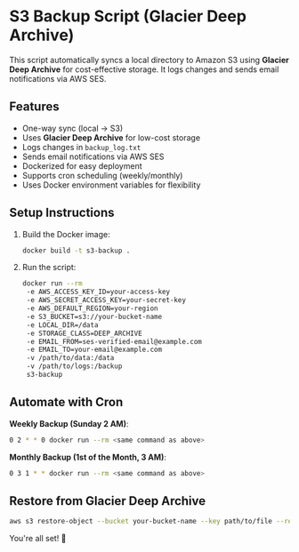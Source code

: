 # S3 Backup Script (Glacier Deep Archive)

This script automatically syncs a local directory to Amazon S3 using **Glacier Deep Archive** for cost-effective storage. It logs changes and sends email notifications via AWS SES.

## Features

- One-way sync (local → S3)
- Uses **Glacier Deep Archive** for low-cost storage
- Logs changes in `backup_log.txt`
- Sends email notifications via AWS SES
- Dockerized for easy deployment
- Supports cron scheduling (weekly/monthly)
- Uses Docker environment variables for flexibility

## Setup Instructions

1. Build the Docker image:

   ```sh
   docker build -t s3-backup .
   ```

2. Run the script:
   ```sh
   docker run --rm
    -e AWS_ACCESS_KEY_ID=your-access-key
    -e AWS_SECRET_ACCESS_KEY=your-secret-key
    -e AWS_DEFAULT_REGION=your-region
    -e S3_BUCKET=s3://your-bucket-name
    -e LOCAL_DIR=/data
    -e STORAGE_CLASS=DEEP_ARCHIVE
    -e EMAIL_FROM=ses-verified-email@example.com
    -e EMAIL_TO=your-email@example.com
    -v /path/to/data:/data
    -v /path/to/logs:/backup
    s3-backup
   ```

## Automate with Cron

**Weekly Backup (Sunday 2 AM)**:

```sh
0 2 * * 0 docker run --rm <same command as above>
```

**Monthly Backup (1st of the Month, 3 AM)**:

```sh
0 3 1 * * docker run --rm <same command as above>
```

## Restore from Glacier Deep Archive

```sh
aws s3 restore-object --bucket your-bucket-name --key path/to/file --restore-request '{"Days":7,"GlacierJobParameters":{"Tier":"Standard"}}'
```

You're all set! 🚀

